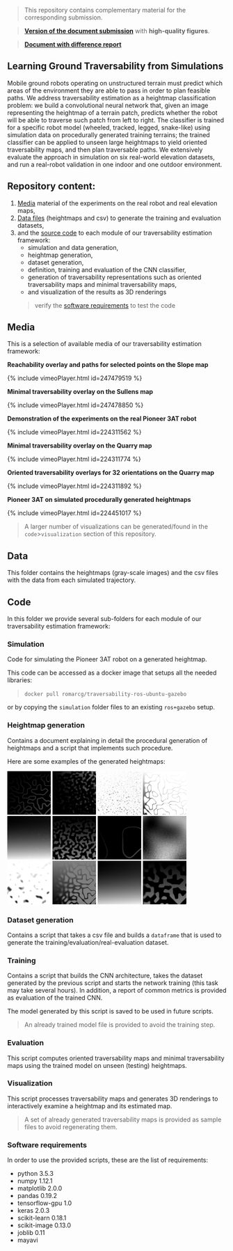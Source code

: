 > This repository contains complementary material for the corresponding submission.

> **[Version of the document submission](submission/chavez-garcia_et_al_RAL.pdf)** with **high-quality figures**.

> **[Document with difference report](submission/diff_man.pdf)**

## Learning Ground Traversability from Simulations

Mobile ground robots operating on unstructured terrain must predict which areas of the environment they are able to pass in order to plan feasible paths.
We address traversability estimation as a heightmap classification problem: we build a convolutional neural network that, given an image representing the heightmap of a terrain patch, predicts whether the robot will be able to traverse such patch from left to right.
The classifier is trained for a specific robot model (wheeled, tracked, legged, snake-like) using simulation data on procedurally generated training terrains; the trained classifier can be applied to unseen large heightmaps to yield oriented traversability maps, and then plan traversable paths. We extensively evaluate the approach in simulation on six real-world elevation datasets, and run a real-robot validation in one indoor and one outdoor environment.


## Repository content:

<!--**This repository provides:**-->
1. [Media](#media) material of the experiments on the real robot and real elevation maps,
2. [Data files](#data) (heightmaps and csv) to generate the training and evaluation datasets,
3. and the [source code](#code) to each module of our traversability estimation framework:
   * simulation and data generation,
   * heightmap generation,
   * dataset generation,
   * definition, training and evaluation of the CNN classifier,
   * generation of traversability representations such as oriented traversability maps and minimal traversability maps,
   * and visualization of the results as 3D renderings
   > verify the [software requirements](#software-requirements) to test the code

## Media



This is a selection of available media of our traversability estimation framework:

**Reachability overlay and paths for selected points on the Slope map**

{% include vimeoPlayer.html id=247479519 %}

**Minimal traversability overlay on the Sullens map**

{% include vimeoPlayer.html id=247478850 %}

**Demonstration of the experiments on the real Pioneer 3AT robot**

{% include vimeoPlayer.html id=224311562 %}

<!--[![video demonstration of the experiments on the real robot](https://i.vimeocdn.com/video/643340195_640.webp)](https://vimeo.com/224311562 "Pioneer 3AT in real scenario")-->

**Minimal traversability overlay on the Quarry map**

{% include vimeoPlayer.html id=224311774 %}

<!--[![animation of the minimal traversability map for the quarry dataset](https://i.vimeocdn.com/video/643336616_640.webp)](https://vimeo.com/224311774 "Minimal traversability map for the quarry dataset")-->


**Oriented traversability overlays for 32 orientations on the Quarry map**

{% include vimeoPlayer.html id=224311892 %}

<!--[![animation of the oriented traversability maps for 32 orientations on the quarry dataset](https://i.vimeocdn.com/video/643336777_640.webp)](https://vimeo.com/224311892 "Oriented traversability maps for the quarry dataset")-->

**Pioneer 3AT on simulated procedurally generated heightmaps**

{% include vimeoPlayer.html id=224451017 %}

<!--[![video of Pioneer 3AT on simulated heightmaps](https://i.vimeocdn.com/video/643517187_640.webp)](https://vimeo.com/224451017 "Pioneer 3AT on simulated heightmaps")-->


<!--**high-quality images of the evaluation heightmaps (surfaces) and of the experiments on real robots**-->


> A larger number of visualizations can be generated/found in the `code`>`visualization` section of this repository.

## Data

This folder contains the heightmaps (gray-scale images) and the csv files with the data from each simulated trajectory.


## Code

In this folder we provide several sub-folders for each module of our traversability estimation framework:

### Simulation

Code for simulating the Pioneer 3AT robot on a generated heightmap.

This code can be accessed as a docker image that setups all the needed libraries:

> `docker pull romarcg/traversability-ros-ubuntu-gazebo`

or by copying the `simulation` folder files to an existing `ros+gazebo` setup.

### Heightmap generation

Contains a document explaining in detail the procedural generation of heightmaps and a script that implements such procedure.

Here are some examples of the generated heightmaps:

<img src="code/dataset_generation_training/heightmaps/bars1.png" width="100"/>
<img src="code/dataset_generation_training/heightmaps/bumps1.png" width="100"/>
<img src="code/dataset_generation_training/heightmaps/holes1.png" width="100"/>
<img src="code/dataset_generation_training/heightmaps/rails1.png" width="100"/>
<img src="code/dataset_generation_training/heightmaps/slope_rocks1.png" width="100"/>
<img src="code/dataset_generation_training/heightmaps/steps1.png" width="100"/>

<img src="code/dataset_generation_training/heightmaps/bars2.png" width="100"/>
<img src="code/dataset_generation_training/heightmaps/bumps2.png" width="100"/>
<img src="code/dataset_generation_training/heightmaps/holes2.png" width="100"/>
<img src="code/dataset_generation_training/heightmaps/rails2.png" width="100"/>
<img src="code/dataset_generation_training/heightmaps/slope_rocks2.png" width="100"/>
<img src="code/dataset_generation_training/heightmaps/steps2.png" width="100"/>


### Dataset generation

Contains a script that takes a csv file and builds a `dataframe` that is used to generate the training/evaluation/real-evaluation dataset.

### Training

Contains a script that builds the CNN architecture, takes the dataset generated by the previous script and starts the network training (this task may take several hours). In addition, a report of common metrics is provided as evaluation of the trained CNN.

The model generated by this script is saved to be used in future scripts.

> An already trained model file is provided to avoid the training step.

### Evaluation

This script computes oriented traversability maps and minimal traversability maps using the trained model on unseen (testing) heightmaps.

### Visualization

This script processes traversability maps and generates 3D renderings to interactively examine a heightmap and its estimated map.

> A set of already generated traversability maps is provided as sample files to avoid regenerating them.


### Software requirements

In order to use the provided scripts, these are the list of requirements:

  * python 3.5.3
  * numpy 1.12.1
  * matplotlib 2.0.0
  * pandas 0.19.2
  * tensorflow-gpu 1.0
  * keras 2.0.3
  * scikit-learn 0.18.1
  * scikit-image 0.13.0
  * joblib 0.11
  * mayavi
